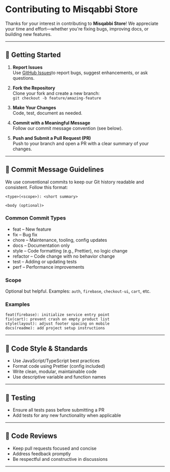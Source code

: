 # Contributing to Misqabbi Store

Thanks for your interest in contributing to **Misqabbi Store**! We appreciate your time and effort—whether you're fixing bugs, improving docs, or building new features.

---

## 🚀 Getting Started

1. **Report Issues**  
   Use [GitHub Issues](https://github.com/anorme/misqabbi-store/issues)to report bugs, suggest enhancements, or ask questions.

2. **Fork the Repository**  
   Clone your fork and create a new branch:  
   `git checkout -b feature/amazing-feature`

3. **Make Your Changes**  
   Code, test, document as needed.

4. **Commit with a Meaningful Message**  
   Follow our commit message convention (see below).

5. **Push and Submit a Pull Request (PR)**  
   Push to your branch and open a PR with a clear summary of your changes.

---

## 🧠 Commit Message Guidelines

We use conventional commits to keep our Git history readable and consistent. Follow this format:

```
<type>(<scope>): <short summary>

<body (optional)>
```

### Common Commit Types

- feat – New feature
- fix – Bug fix
- chore – Maintenance, tooling, config updates
- docs – Documentation only
- style – Code formatting (e.g., Prettier), no logic change
- refactor – Code change with no behavior change
- test – Adding or updating tests
- perf – Performance improvements

### Scope

Optional but helpful. Examples: `auth`, `firebase`, `checkout-ui`, `cart`, etc.

### Examples

```
feat(firebase): initialize service entry point
fix(cart): prevent crash on empty product list
style(layout): adjust footer spacing on mobile
docs(readme): add project setup instructions
```

---

## 📏 Code Style & Standards

- Use JavaScript/TypeScript best practices
- Format code using Prettier (config included)
- Write clean, modular, maintainable code
- Use descriptive variable and function names

---

## 🧪 Testing

- Ensure all tests pass before submitting a PR
- Add tests for any new functionality when applicable

---

## 🤝 Code Reviews

- Keep pull requests focused and concise
- Address feedback promptly
- Be respectful and constructive in discussions

---
